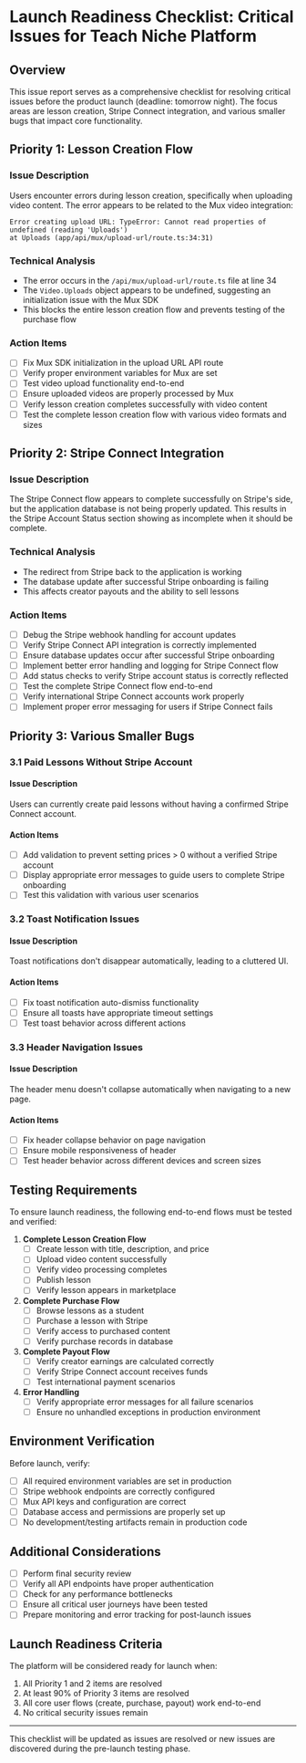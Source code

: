 # Launch Readiness Checklist: Critical Issues for Teach Niche Platform

## Overview

This issue report serves as a comprehensive checklist for resolving critical issues before the product launch (deadline: tomorrow night). The focus areas are lesson creation, Stripe Connect integration, and various smaller bugs that impact core functionality.

## Priority 1: Lesson Creation Flow

### Issue Description
Users encounter errors during lesson creation, specifically when uploading video content. The error appears to be related to the Mux video integration:

```
Error creating upload URL: TypeError: Cannot read properties of undefined (reading 'Uploads')
at Uploads (app/api/mux/upload-url/route.ts:34:31)
```

### Technical Analysis
- The error occurs in the `/api/mux/upload-url/route.ts` file at line 34
- The `Video.Uploads` object appears to be undefined, suggesting an initialization issue with the Mux SDK
- This blocks the entire lesson creation flow and prevents testing of the purchase flow

### Action Items
- [ ] Fix Mux SDK initialization in the upload URL API route
- [ ] Verify proper environment variables for Mux are set
- [ ] Test video upload functionality end-to-end
- [ ] Ensure uploaded videos are properly processed by Mux
- [ ] Verify lesson creation completes successfully with video content
- [ ] Test the complete lesson creation flow with various video formats and sizes

## Priority 2: Stripe Connect Integration

### Issue Description
The Stripe Connect flow appears to complete successfully on Stripe's side, but the application database is not being properly updated. This results in the Stripe Account Status section showing as incomplete when it should be complete.

### Technical Analysis
- The redirect from Stripe back to the application is working
- The database update after successful Stripe onboarding is failing
- This affects creator payouts and the ability to sell lessons

### Action Items
- [ ] Debug the Stripe webhook handling for account updates
- [ ] Verify Stripe Connect API integration is correctly implemented
- [ ] Ensure database updates occur after successful Stripe onboarding
- [ ] Implement better error handling and logging for Stripe Connect flow
- [ ] Add status checks to verify Stripe account status is correctly reflected
- [ ] Test the complete Stripe Connect flow end-to-end
- [ ] Verify international Stripe Connect accounts work properly
- [ ] Implement proper error messaging for users if Stripe Connect fails

## Priority 3: Various Smaller Bugs

### 3.1 Paid Lessons Without Stripe Account

#### Issue Description
Users can currently create paid lessons without having a confirmed Stripe Connect account.

#### Action Items
- [ ] Add validation to prevent setting prices > 0 without a verified Stripe account
- [ ] Display appropriate error messages to guide users to complete Stripe onboarding
- [ ] Test this validation with various user scenarios

### 3.2 Toast Notification Issues

#### Issue Description
Toast notifications don't disappear automatically, leading to a cluttered UI.

#### Action Items
- [ ] Fix toast notification auto-dismiss functionality
- [ ] Ensure all toasts have appropriate timeout settings
- [ ] Test toast behavior across different actions

### 3.3 Header Navigation Issues

#### Issue Description
The header menu doesn't collapse automatically when navigating to a new page.

#### Action Items
- [ ] Fix header collapse behavior on page navigation
- [ ] Ensure mobile responsiveness of header
- [ ] Test header behavior across different devices and screen sizes

## Testing Requirements

To ensure launch readiness, the following end-to-end flows must be tested and verified:

1. **Complete Lesson Creation Flow**
   - [ ] Create lesson with title, description, and price
   - [ ] Upload video content successfully
   - [ ] Verify video processing completes
   - [ ] Publish lesson
   - [ ] Verify lesson appears in marketplace

2. **Complete Purchase Flow**
   - [ ] Browse lessons as a student
   - [ ] Purchase a lesson with Stripe
   - [ ] Verify access to purchased content
   - [ ] Verify purchase records in database

3. **Complete Payout Flow**
   - [ ] Verify creator earnings are calculated correctly
   - [ ] Verify Stripe Connect account receives funds
   - [ ] Test international payment scenarios

4. **Error Handling**
   - [ ] Verify appropriate error messages for all failure scenarios
   - [ ] Ensure no unhandled exceptions in production environment

## Environment Verification

Before launch, verify:

- [ ] All required environment variables are set in production
- [ ] Stripe webhook endpoints are correctly configured
- [ ] Mux API keys and configuration are correct
- [ ] Database access and permissions are properly set up
- [ ] No development/testing artifacts remain in production code

## Additional Considerations

- [ ] Perform final security review
- [ ] Verify all API endpoints have proper authentication
- [ ] Check for any performance bottlenecks
- [ ] Ensure all critical user journeys have been tested
- [ ] Prepare monitoring and error tracking for post-launch issues

## Launch Readiness Criteria

The platform will be considered ready for launch when:
1. All Priority 1 and 2 items are resolved
2. At least 90% of Priority 3 items are resolved
3. All core user flows (create, purchase, payout) work end-to-end
4. No critical security issues remain

---

This checklist will be updated as issues are resolved or new issues are discovered during the pre-launch testing phase.
